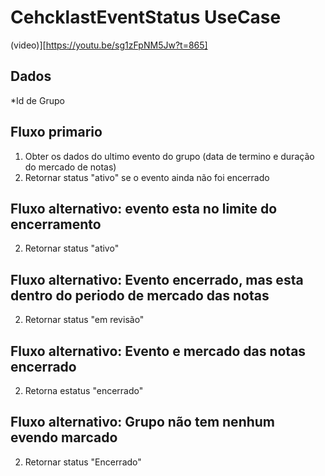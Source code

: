 # CehcklastEventStatus UseCase

(video)][https://youtu.be/sg1zFpNM5Jw?t=865]

## Dados
*Id de Grupo

## Fluxo primario
1. Obter os dados do ultimo evento do grupo (data de termino e duração do mercado de notas)
2. Retornar status "ativo" se o evento ainda não foi encerrado

## Fluxo alternativo: evento esta no limite do encerramento
2. Retornar status "ativo"
   
## Fluxo alternativo: Evento encerrado, mas esta dentro do periodo de mercado das notas
2. Retornar status "em revisão"

## Fluxo alternativo: Evento e mercado das notas encerrado
2. Retorna estatus "encerrado"

## Fluxo alternativo: Grupo não tem nenhum evendo marcado
2. Retornar status "Encerrado"
